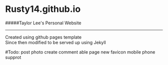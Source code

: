 Rusty14.github.io
===
#####Taylor Lee's Personal Website
***

Created using github pages template   
Since then modified to be served up using Jekyll

#Todo:
post photo
create comment able page
new favicon
mobile phone supprot

